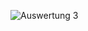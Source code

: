 ![Auswertung 3](https://github.com/Daniel-Ristic-Savic/Boxplot-Casulties-Ukraine-War/assets/126689660/d76fe6b1-43bc-4b64-8a9c-b85beed32334)
